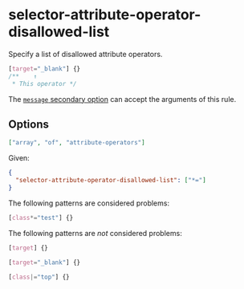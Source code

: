 # selector-attribute-operator-disallowed-list

Specify a list of disallowed attribute operators.

<!-- prettier-ignore -->
```css
[target="_blank"] {}
/**    ↑
 * This operator */
```

The [`message` secondary option](../../../docs/user-guide/configure.md#message) can accept the arguments of this rule.

## Options

```json
["array", "of", "attribute-operators"]
```

Given:

```json
{
  "selector-attribute-operator-disallowed-list": ["*="]
}
```

The following patterns are considered problems:

<!-- prettier-ignore -->
```css
[class*="test"] {}
```

The following patterns are _not_ considered problems:

<!-- prettier-ignore -->
```css
[target] {}
```

<!-- prettier-ignore -->
```css
[target="_blank"] {}
```

<!-- prettier-ignore -->
```css
[class|="top"] {}
```
